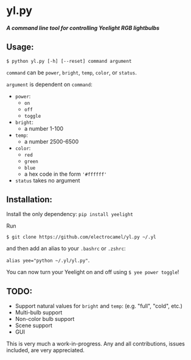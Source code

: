 # yl.py

##### A command line tool for controlling Yeelight RGB lightbulbs

## Usage:
`$ python yl.py [-h] [--reset] command argument`

`command` can be `power`, `bright`, `temp`, `color`, or `status`.

`argument` is dependent on `command`:
* `power`:
  - `on`
  - `off`
  - `toggle`
* `bright`:
  - a number 1-100
* `temp`:
  - a number 2500-6500
* `color`:
  - `red`
  - `green`
  - `blue`
  - a hex code in the form `'#ffffff'`
* `status` takes no argument

## Installation:
Install the only dependency:
`pip install yeelight`

Run

`$ git clone https://github.com/electrocamel/yl.py ~/.yl`

and then add an alias to your `.bashrc` or `.zshrc`:

`alias yee="python ~/.yl/yl.py"`.

You can now turn your Yeelight on and off using
`$ yee power toggle`!

## TODO:
* Support natural values for `bright` and `temp`: (e.g. "full", "cold", etc.)
* Multi-bulb support
* Non-color bulb support
* Scene support
* GUI

This is very much a work-in-progress. Any and all contributions, issues included, are very appreciated.

